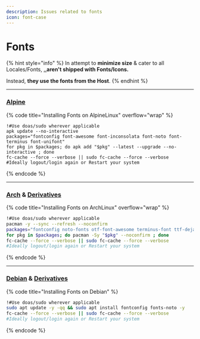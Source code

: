 ```yaml
---
description: Issues related to fonts
icon: font-case
---
```


# Fonts

{% hint style="info" %}
In attempt to **minimize size** & cater to all Locales/Fonts, [..](../ "mention")**aren't shipped with Fonts/Icons.**

Instead, **they use the fonts from the Host**.
{% endhint %}

***

### [Alpine](https://wiki.alpinelinux.org/wiki/Fonts)

{% code title="Installing Fonts on AlpineLinux" overflow="wrap" %}
```shell
!#Use doas/sudo wherever applicable
apk update --no-interactive
packages="fontconfig font-awesome font-inconsolata font-noto font-terminus font-unifont"
for pkg in $packages; do apk add "$pkg" --latest --upgrade --no-interactive ; done
fc-cache --force --verbose || sudo fc-cache --force --verbose
#Ideally logout/login again or Restart your system
```
{% endcode %}

***

### [Arch](https://wiki.archlinux.org/title/Fonts) & [Derivatives](https://wiki.archlinux.org/title/Arch-based_distributions)

{% code title="Installing Fonts on ArchLinux" overflow="wrap" %}
```sh
!#Use doas/sudo wherever applicable
pacman -y --sync --refresh --noconfirm
packages="fontconfig noto-fonts otf-font-awesome terminus-font ttf-dejavu ttf-inconsolata-nerd"
for pkg in $packages; do pacman -Sy "$pkg" --noconfirm ; done
fc-cache --force --verbose || sudo fc-cache --force --verbose
#Ideally logout/login again or Restart your system
```
{% endcode %}

***

### [Debian](https://wiki.debian.org/Fonts) & [Derivatives](https://en.wikipedia.org/wiki/Category:Debian-based_distributions)

{% code title="Installing Fonts on Debian" %}
```sh
!#Use doas/sudo wherever applicable
sudo apt update -y -qq && sudo apt install fontconfig fonts-noto -y
fc-cache --force --verbose || sudo fc-cache --force --verbose
#Ideally logout/login again or Restart your system
```
{% endcode %}
